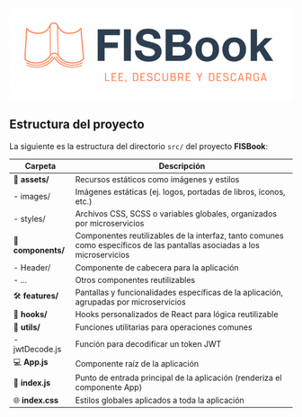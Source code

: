![Logo de FISBook](./src/assets/images/Logo.png) 

## Estructura del proyecto

La siguiente es la estructura del directorio `src/` del proyecto **FISBook**:

| **Carpeta**         | **Descripción**                                                                 |
|---------------------|-------------------------------------------------------------------------------|
| 📂 **assets/**      | Recursos estáticos como imágenes y estilos                           |
| - images/          | Imágenes estáticas (ej. logos, portadas de libros, íconos, etc.)              |
| - styles/          | Archivos CSS, SCSS o variables globales, organizados por microservicios       |
| 🧩 **components/**   | Componentes reutilizables de la interfaz, tanto comunes como específicos de las pantallas asociadas a los microservicios |
| - Header/          | Componente de cabecera para la aplicación                                     |
| - ...              | Otros componentes reutilizables                                              |
| 🛠 **features/**     | Pantallas y funcionalidades específicas de la aplicación, agrupadas por microservicios |
| 🎣 **hooks/**       | Hooks personalizados de React para lógica reutilizable                       |
| 🧰 **utils/**        | Funciones utilitarias para operaciones comunes                               |
| - jwtDecode.js     | Función para decodificar un token JWT                                         |
| 💻 **App.js**        | Componente raíz de la aplicación                                             |
| 🚀 **index.js**      | Punto de entrada principal de la aplicación (renderiza el componente App)    |
| 🌐 **index.css**     | Estilos globales aplicados a toda la aplicación                              |
